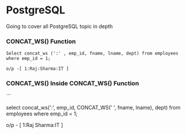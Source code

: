# PostgreSQL
Going to cover all PostgreSQL topic in depth
<h3>CONCAT_WS() Function</h3>

```
Select concat_ws (':' , emp_id, fname, lname, dept) from employees
where emp_id = 1;

o/p -[ 1:Raj:Sharma:IT ]

```
<h3>CONCAT_WS() Inside CONCAT_WS() Function</h3>
```

select concat_ws(':', emp_id, CONCAT_WS(' ', fname, lname), dept) from employees
where emp_id = 1;  

o/p - [ 1:Raj Sharma:IT ]

```

